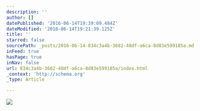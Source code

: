 ```yaml
---
description: ''
author: []
datePublished: '2016-06-14T19:39:09.484Z'
dateModified: '2016-06-14T19:21:39.125Z'
title: ''
starred: false
sourcePath: _posts/2016-06-14-834c3a4b-3682-48df-a6ca-8d83e599185a.md
inFeed: true
hasPage: true
inNav: false
url: 834c3a4b-3682-48df-a6ca-8d83e599185a/index.html
_context: 'http://schema.org'
_type: Article

---
```

![](https://the-grid-user-content.s3-us-west-2.amazonaws.com/919e6c15-b430-491f-8791-ab7d4760c2d2.jpg)